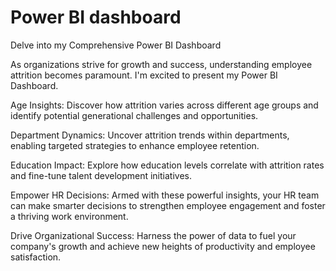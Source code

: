 # Power BI dashboard
Delve into my Comprehensive Power BI Dashboard

As organizations strive for growth and success, understanding employee attrition becomes paramount. I'm excited to present my Power BI Dashboard.

Age Insights: Discover how attrition varies across different age groups and identify potential generational challenges and opportunities.

Department Dynamics: Uncover attrition trends within departments, enabling targeted strategies to enhance employee retention.

Education Impact: Explore how education levels correlate with attrition rates and fine-tune talent development initiatives.

Empower HR Decisions: Armed with these powerful insights, your HR team can make smarter decisions to strengthen employee engagement and foster a thriving work environment.

Drive Organizational Success: Harness the power of data to fuel your company's growth and achieve new heights of productivity and employee satisfaction.

